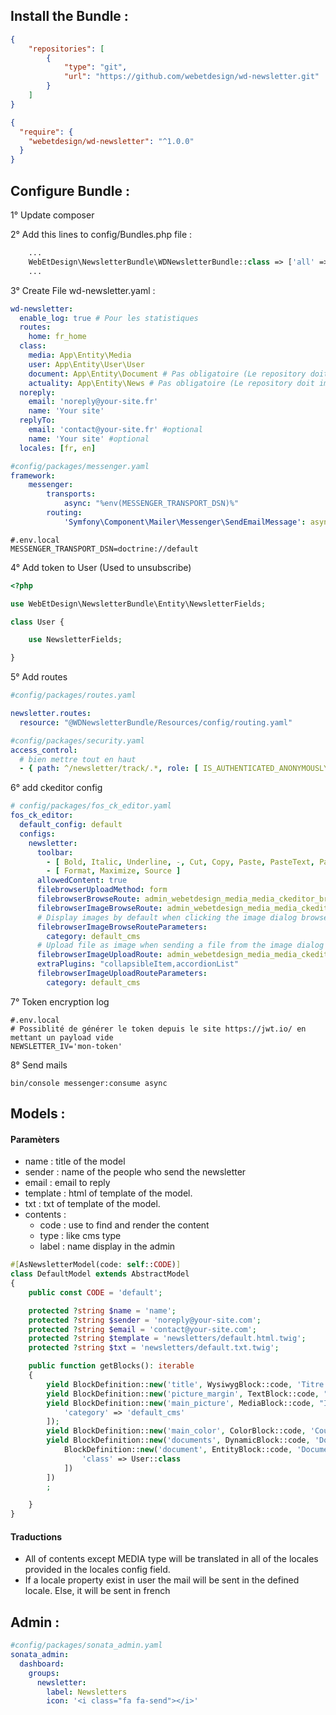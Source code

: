 ## Install the Bundle :
```json
{
    "repositories": [
        {
            "type": "git",
            "url": "https://github.com/webetdesign/wd-newsletter.git"
        }
    ]
}
```
```json
{
  "require": {
    "webetdesign/wd-newsletter": "^1.0.0"
  }
}
```

## Configure Bundle : 

1° Update composer

2° Add this lines to config/Bundles.php file : 
```php
    ...
    WebEtDesign\NewsletterBundle\WDNewsletterBundle::class => ['all' => true],
    ...
```
3° Create File wd-newsletter.yaml : 
```yaml
wd-newsletter:
  enable_log: true # Pour les statistiques
  routes:
    home: fr_home
  class:
    media: App\Entity\Media
    user: App\Entity\User\User
    document: App\Entity\Document # Pas obligatoire (Le repository doit implémenter ContentCollectionRepositoryInterface)
    actuality: App\Entity\News # Pas obligatoire (Le repository doit implémenter ContentCollectionRepositoryInterface)
  noreply:
    email: 'noreply@your-site.fr'
    name: 'Your site'
  replyTo:
    email: 'contact@your-site.fr' #optional
    name: 'Your site' #optional
  locales: [fr, en]
```
````yaml
#config/packages/messenger.yaml
framework:
    messenger:
        transports:
            async: "%env(MESSENGER_TRANSPORT_DSN)%"
        routing:
            'Symfony\Component\Mailer\Messenger\SendEmailMessage': async
````
````dotenv
#.env.local
MESSENGER_TRANSPORT_DSN=doctrine://default
````
4° Add token to User (Used to unsubscribe)

```php
<?php 

use WebEtDesign\NewsletterBundle\Entity\NewsletterFields;

class User {

    use NewsletterFields;

}
```
5° Add routes
````yaml
#config/packages/routes.yaml

newsletter.routes:
  resource: "@WDNewsletterBundle/Resources/config/routing.yaml"

````
````yaml
#config/packages/security.yaml
access_control:
  # bien mettre tout en haut
  - { path: ^/newsletter/track/.*, role: [ IS_AUTHENTICATED_ANONYMOUSLY ] }
````

6° add ckeditor config
```yaml
# config/packages/fos_ck_editor.yaml
fos_ck_editor:
  default_config: default
  configs:
    newsletter:
      toolbar:
        - [ Bold, Italic, Underline, -, Cut, Copy, Paste, PasteText, PasteFromWord, -, Undo, Redo, -, BackgroundColor, TextColor, -, NumberedList, BulletedList, -, Outdent, Indent, -, JustifyLeft, JustifyCenter, JustifyRight, JustifyBlock, -, Blockquote, -, Image, Link, Unlink, Table ]
        - [ Format, Maximize, Source ]
      allowedContent: true
      filebrowserUploadMethod: form
      filebrowserBrowseRoute: admin_webetdesign_media_media_ckeditor_browser
      filebrowserImageBrowseRoute: admin_webetdesign_media_media_ckeditor_browser
      # Display images by default when clicking the image dialog browse button
      filebrowserImageBrowseRouteParameters:
        category: default_cms
      # Upload file as image when sending a file from the image dialog
      filebrowserImageUploadRoute: admin_webetdesign_media_media_ckeditor_upload
      extraPlugins: "collapsibleItem,accordionList"
      filebrowserImageUploadRouteParameters:
        category: default_cms
```

7° Token encryption log
`````dotenv
#.env.local
# Possiblité de générer le token depuis le site https://jwt.io/ en mettant un payload vide
NEWSLETTER_IV='mon-token'
`````

8° Send mails 
````shell
bin/console messenger:consume async
````
## Models : 

#### Paramèters

- name : title of the model 
- sender : name of the people who send the newsletter
- email : email to reply 
- template : html of template of the model.
- txt : txt of template of the model.
- contents :
    - code : use to find and render the content
    - type : like cms type
    - label : name display in the admin

````php
#[AsNewsletterModel(code: self::CODE)]
class DefaultModel extends AbstractModel
{
    public const CODE = 'default';

    protected ?string $name = 'name';
    protected ?string $sender = 'noreply@your-site.com';
    protected ?string $email = 'contact@your-site.com';
    protected ?string $template = 'newsletters/default.html.twig';
    protected ?string $txt = 'newsletters/default.txt.twig';

    public function getBlocks(): iterable
    {
        yield BlockDefinition::new('title', WysiwygBlock::code, 'Titre');
        yield BlockDefinition::new('picture_margin', TextBlock::code, "Marge de l'image");
        yield BlockDefinition::new('main_picture', MediaBlock::code, "Image de la newsletter")->setFormOptions([
            'category' => 'default_cms'
        ]);
        yield BlockDefinition::new('main_color', ColorBlock::code, 'Couleur principale');
        yield BlockDefinition::new('documents', DynamicBlock::code, 'Documents')->setAvailableBlocks([
            BlockDefinition::new('document', EntityBlock::code, 'Document')->setFormOptions([
                'class' => User::class
            ])
        ])
        ;

    }
}
````
#### Traductions

- All of contents except MEDIA type will be translated in all of the locales provided in the locales config field.
- If a locale property  exist in user the mail will be sent in the defined locale. Else, it will be sent in french    

## Admin : 

```yaml
#config/packages/sonata_admin.yaml
sonata_admin:
  dashboard:
    groups:
      newsletter:
        label: Newsletters
        icon: '<i class="fa fa-send"></i>'
```
